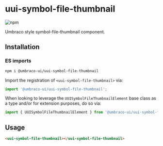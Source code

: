 # uui-symbol-file-thumbnail

![npm](https://img.shields.io/npm/v/@umbraco-ui/uui-symbol-file-thumbnail?logoColor=%231B264F)

Umbraco style symbol-file-thumbnail component.

## Installation

### ES imports

```zsh
npm i @umbraco-ui/uui-symbol-file-thumbnail
```

Import the registration of `<uui-symbol-file-thumbnail>` via:

```javascript
import '@umbraco-ui/uui-symbol-file-thumbnail';
```

When looking to leverage the `UUISymbolFileThumbnailElement` base class as a type and/or for extension purposes, do so via:

```javascript
import { UUISymbolFileThumbnailElement } from '@umbraco-ui/uui-symbol-file-thumbnail';
```

## Usage

```html
<uui-symbol-file-thumbnail></uui-symbol-file-thumbnail>
```
